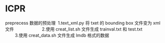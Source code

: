 # ICPR
preprecess 数据的预处理  1.text_xml.py 将 txet 的 bounding box 文件变为 xml 文件
                       2.使用 creat_list.sh 文件生成 trainval.txt 和 test.txt
                       3.使用 creat_data.sh 文件生成 lmdb 格式的数据
